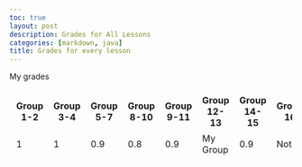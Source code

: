 ```yaml
---
toc: true
layout: post
description: Grades for All Lessons
categories: [markdown, java]
title: Grades for every lesson
---
```


<html>
<style>
    table, th, td { 
        border:2px solid white;
    }
</style>
    <div>My grades</div>
    <div>
        <table>
            <tr>
                <th>Group 1-2</th>
                <th>Group 3-4</th>
                <th>Group 5-7</th>
                <th>Group 8-10</th>
                <th>Group 9-11</th>
                <th>Group 12-13</th>
                <th>Group 14-15</th>
                <th>Group 16</th>
                <th>Group 17-18</th>
            </tr>
            <tr>
                <td>1</td>
                <td>1</td>
                <td>0.9</td>
                <td>0.8</td>
                <td>0.9</td>
                <td>My Group</td>
                <td>0.9</td>
                <td>Not In</td>
                <td>Not In</td>
            </tr>
        </table>
    </div>
